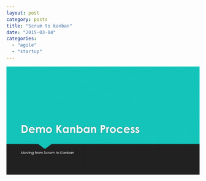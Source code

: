 ```yaml
---
layout: post
category: posts
title: "Scrum to kanban"
date: "2015-03-04"
categories: 
  - "agile"
  - "startup"
---
```


  

[![Kanban Process](https://raw.githubusercontent.com/chrismckelt/chrismckelt.github.io/master/_posts/posts/images//Kanban-Process_thumb.gif "Kanban Process")](https://raw.githubusercontent.com/chrismckelt/chrismckelt.github.io/master/_posts/posts/images/2020/08/Kanban-Process.gif)

